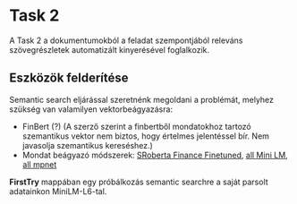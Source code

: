 # Task 2

A Task 2 a dokumentumokból a feladat szempontjából releváns szövegrészletek automatizált kinyerésével foglalkozik.

## Eszközök felderítése

Semantic search eljárással szeretnénk megoldani a problémát, melyhez szükség van valamilyen vektorbeágyazásra:

- FinBert (?) (A szerző szerint a finbertből mondatokhoz tartozó szemantikus vektor nem biztos, hogy értelmes jelentéssel bír. Nem javasolja szemantikus kereséshez.)
- Mondat beágyazó módszerek: [SRoberta Finance Finetuned](https://huggingface.co/yseop/roberta-base-finance-hypernym-identification), [all Mini LM](https://huggingface.co/sentence-transformers/all-MiniLM-L6-v2), [all mpnet](https://huggingface.co/sentence-transformers/all-mpnet-base-v2)

**FirstTry** mappában egy próbálkozás semantic searchre a saját parsolt adatainkon MiniLM-L6-tal.
